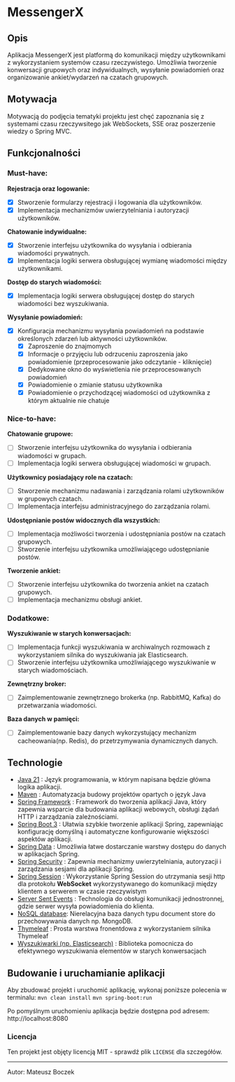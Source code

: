 # MessengerX
## Opis

Aplikacja MessengerX jest platformą do komunikacji między użytkownikami z wykorzystaniem systemów czasu rzeczywistego.
Umożliwia tworzenie konwersacji grupowych oraz indywidualnych, wysyłanie powiadomień oraz organizowanie ankiet/wydarzeń na czatach grupowych.

## Motywacja

Motywacją do podjęcia tematyki projektu jest chęć zapoznania się z systemami czasu rzeczywsitego jak WebSockets, SSE
oraz poszerzenie wiedzy o Spring MVC.

## Funkcjonalności

### Must-have:

**Rejestracja oraz logowanie:**

- [X] Stworzenie formularzy rejestracji i logowania dla użytkowników.
- [X] Implementacja mechanizmów uwierzytelniania i autoryzacji użytkowników.

**Chatowanie indywidualne:**

- [X] Stworzenie interfejsu użytkownika do wysyłania i odbierania wiadomości prywatnych.
- [X] Implementacja logiki serwera obsługującej wymianę wiadomości między użytkownikami.

**Dostęp do starych wiadomości:**

- [X] Implementacja logiki serwera obsługującej dostęp do starych wiadomości bez wyszukiwania.

**Wysyłanie powiadomień:**

- [X] Konfiguracja mechanizmu wysyłania powiadomień na podstawie określonych zdarzeń lub aktywności użytkowników.
  -  [X] Zaproszenie do znajmomych
  -  [X] Informacje o przyjęciu lub odrzuceniu zaproszenia jako powiadomienie (przeprocesowanie jako odczytanie - kliknięcie)
  -  [X] Dedykowane okno do wyświetlenia nie przeprocesowanych powiadomień
  -  [X] Powiadomienie o zmianie statusu użytkownika
  -  [X] Powiadomienie o przychodzącej wiadomości od użytkownika z którym aktualnie nie chatuje 

### Nice-to-have:

**Chatowanie grupowe:**

- [ ] Stworzenie interfejsu użytkownika do wysyłania i odbierania wiadomości w grupach.
- [ ] Implementacja logiki serwera obsługującej wiadomości w grupach.

**Użytkownicy posiadający role na czatach:**

- [ ] Stworzenie mechanizmu nadawania i zarządzania rolami użytkowników w grupowych czatach.
- [ ] Implementacja interfejsu administracyjnego do zarządzania rolami.

**Udostępnianie postów widocznych dla wszystkich:**

- [ ] Implementacja możliwości tworzenia i udostępniania postów na czatach grupowych.
- [ ] Stworzenie interfejsu użytkownika umożliwiającego udostępnianie postów.

**Tworzenie ankiet:**

- [ ] Stworzenie interfejsu użytkownika do tworzenia ankiet na czatach grupowych.
- [ ] Implementacja mechanizmu obsługi ankiet.

### Dodatkowe:

**Wyszukiwanie w starych konwersacjach:**

- [ ] Implementacja funkcji wyszukiwania w archiwalnych rozmowach z wykorzystaniem silnika do wyszukiwania jak Elasticsearch.
- [ ] Stworzenie interfejsu użytkownika umożliwiającego wyszukiwanie w starych wiadomościach.

**Zewnętrzny broker:**

- [ ] Zaimplementowanie zewnętrznego brokerka (np. RabbitMQ, Kafka) do przetwarzania wiadomości.

**Baza danych w pamięci:**

- [ ] Zaimplementowanie bazy danych wykorzystujący mechanizm cacheowania(np. Redis), do przetrzymywania dynamicznych danych.

## Technologie

- [Java 21](https://openjdk.org/projects/jdk/21/) : Język programowania, w którym napisana będzie główna logika aplikacji.
- [Maven](https://maven.apache.org/) : Automatyzacja budowy projektów opartych o język Java
- [Spring Framework](https://spring.io/projects/spring-framework) : Framework do tworzenia aplikacji Java, który zapewnia wsparcie dla budowania aplikacji webowych, obsługi żądań HTTP i zarządzania zależnościami.
- [Spring Boot 3](https://spring.io/projects/spring-boot) : Ułatwia szybkie tworzenie aplikacji Spring, zapewniając konfigurację domyślną i automatyczne
  konfigurowanie większości aspektów aplikacji.
- [Spring Data](https://spring.io/projects/spring-data) : Umożliwia łatwe dostarczanie warstwy dostępu do danych w aplikacjach Spring.
- [Spring Security](https://spring.io/projects/spring-security) : Zapewnia mechanizmy uwierzytelniania, autoryzacji i zarządzania sesjami dla aplikacji Spring.
- [Spring Session](https://spring.io/projects/spring-session) : Wykorzystanie Spring Session do utrzymania sesji http dla protokołu **WebSocket** wykorzystywanego do komunikacji między klientem a serwerem w czasie rzeczywistym
- [Server Sent Events](https://developer.mozilla.org/en-US/docs/Web/API/EventSource) : Technologia do obsługi komunikacji jednostronnej, gdzie serwer wysyła powiadomienia do
  klienta.
- [NoSQL database](https://www.mongodb.com): Nierelacyjna baza danych typu document store do przechowywania danych np. MongoDB.
- [Thymeleaf](https://www.thymeleaf.org/) : Prosta warstwa fronentdowa z wykorzystaniem silnika Thymeleaf
- [Wyszukiwarki (np. Elasticsearch)](https://www.elastic.co/) : Biblioteka pomocnicza do efektywnego wyszukiwania elementów w starych
  konwersacjach
  
## Budowanie i uruchamianie aplikacji
Aby zbudować projekt i uruchomić aplikację, wykonaj poniższe polecenia w terminalu:
```mvn clean install``` 
```mvn spring-boot:run```

Po pomyślnym uruchomieniu aplikacja będzie dostępna pod adresem: http://localhost:8080

### Licencja

Ten projekt jest objęty licencją MIT - sprawdź plik `LICENSE` dla szczegółów.

---
Autor: Mateusz Boczek
